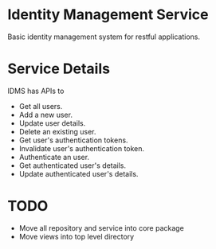 Identity Management Service
===========================

Basic identity management system for restful applications.

Service Details
===============

IDMS has APIs to

* Get all users.
* Add a new user.
* Update user details.
* Delete an existing user.
* Get user's authentication tokens.
* Invalidate user's authentication token.
* Authenticate an user.
* Get authenticated user's details.
* Update authenticated user's details.

TODO
====

* Move all repository and service into core package
* Move views into top level directory